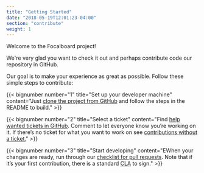 ```yaml
---
title: "Getting Started"
date: "2018-05-19T12:01:23-04:00"
section: "contribute"
weight: 1
---
```


Welcome to the Focalboard project!

We're very glad you want to check it out and perhaps contribute code our repository in GitHub.

Our goal is to make your experience as great as possible. Follow these simple steps to contribute:

{{< bignumber number="1" title="Set up your developer machine" content="Just [clone the project from GitHub](https://github.com/mattermost/focalboard) and follow the steps in the README to build." >}}

{{< bignumber number="2" title="Select a ticket" content="Find [help wanted tickets in GitHub](https://mattermost.com/pl/help-wanted). Comment to let everyone know you’re working on it. If there’s no ticket for what you want to work on see [contributions without a ticket.](/contribute/getting-started/contributions-without-ticket)" >}}

{{< bignumber number="3" title="Start developing" content="EWhen your changes are ready, run through our [checklist for pull requests](/contribute/getting-started/contribution-checklist). Note that if it’s your first contribution, there is a standard [CLA](https://www.mattermost.org/mattermost-contributor-agreement/) to sign." >}}
